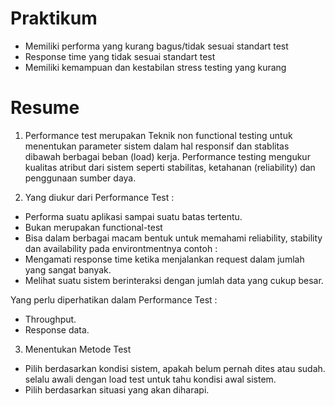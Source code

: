 # Praktikum

- Memiliki performa yang kurang bagus/tidak sesuai standart test
- Response time yang tidak sesuai standart test 
- Memiliki kemampuan dan kestabilan stress testing yang kurang

# Resume 

1.  Performance test merupakan Teknik non functional testing untuk menentukan parameter sistem dalam hal responsif dan stablitas dibawah berbagai beban (load) kerja. 
Performance testing mengukur kualitas atribut dari sistem seperti stabilitas, ketahanan (reliability) dan penggunaan sumber daya. 

2. Yang diukur dari Performance Test :
- Performa suatu aplikasi sampai suatu batas tertentu. 
- Bukan merupakan functional-test
- Bisa dalam berbagai macam bentuk untuk memahami reliability, stability dan availability pada environtmentnya 
contoh :
 - Mengamati response time ketika menjalankan request dalam jumlah yang sangat banyak. 
- Melihat suatu sistem berinteraksi dengan jumlah data yang cukup besar. 

Yang perlu diperhatikan dalam Performance Test :
- Throughput. 
- Response data. 

3. Menentukan Metode Test 
- Pilih berdasarkan kondisi sistem, apakah belum pernah dites atau sudah. 
selalu awali dengan load test untuk tahu kondisi awal sistem. 
- Pilih berdasarkan situasi yang akan diharapi. 

